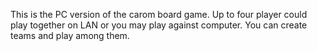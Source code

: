 This is the PC version of the carom board game. Up to four player could play together on LAN or you may play against computer. You can create teams and play among them.